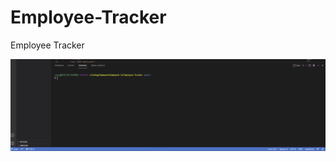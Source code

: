 # Employee-Tracker
Employee Tracker


![Alt Text](https://github.com/coryjpiette/Employee-Tracker/blob/main/assets/employee-tracker.gif)
